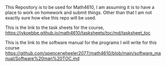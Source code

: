 This Repository is to be used for Math4610, I am assuming it is to have a place to work on homework and submit things. Other than that I am not exactly sure how else this repo will be used.

This is the link to the task sheets for the course, https://jvkoebbe.github.io/math4610/tasksheets/toc/md/tasksheet_toc

This is the link to the software manual for the programs I will write for this course
	https://github.com/spencerwheeler2077/math4610/blob/main/software_manual/Software%20man%20TOC.md
